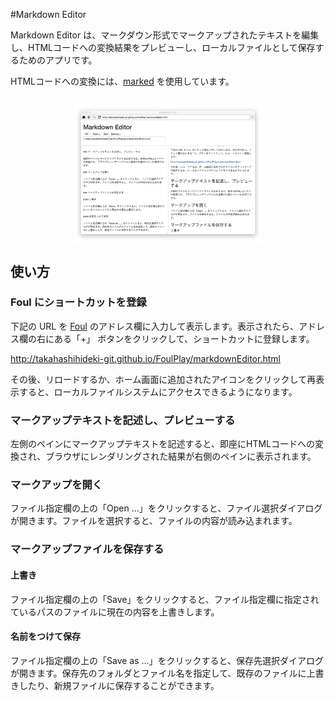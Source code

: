 #Markdown Editor

Markdown Editor は、マークダウン形式でマークアップされたテキストを編集し、HTMLコードへの変換結果をプレビューし、ローカルファイルとして保存するためのアプリです。

HTMLコードへの変換には、[marked](https://github.com/chjj/marked) を使用しています。

<img src="img/markdownEditor.png" style="display:block;width:60%;margin:2em auto">

## 使い方

### Foul にショートカットを登録

下記の URL を [Foul](https://github.com/takahashihideki-git/Foul) のアドレス欄に入力して表示します。表示されたら、アドレス欄の右にある「+」 ボタンをクリックして、ショートカットに登録します。

http://takahashihideki-git.github.io/FoulPlay/markdownEditor.html

その後、リロードするか、ホーム画面に追加されたアイコンをクリックして再表示すると、ローカルファイルシステムにアクセスできるようになります。

### マークアップテキストを記述し、プレビューする

左側のペインにマークアップテキストを記述すると、即座にHTMLコードへの変換され、ブラウザにレンダリングされた結果が右側のペインに表示されます。

### マークアップを開く

ファイル指定欄の上の「Open ...」をクリックすると、ファイル選択ダイアログが開きます。ファイルを選択すると、ファイルの内容が読み込まれます。

### マークアップファイルを保存する

#### 上書き

ファイル指定欄の上の「Save」をクリックすると、ファイル指定欄に指定されているパスのファイルに現在の内容を上書きします。

#### 名前をつけて保存

ファイル指定欄の上の「Save as ...」をクリックすると、保存先選択ダイアログが開きます。保存先のフォルダとファイル名を指定して、既存のファイルに上書きしたり、新規ファイルに保存することができます。





